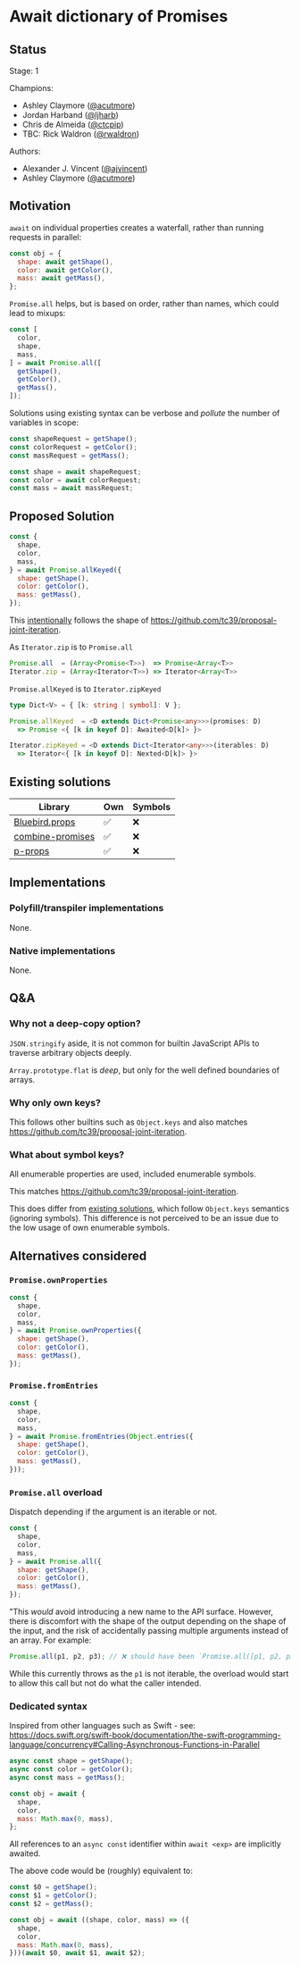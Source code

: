 # Await dictionary of Promises

## Status

Stage: 1

Champions:

- Ashley Claymore ([@acutmore](https://github.com/acutmore))
- Jordan Harband ([@ljharb](https://github.com/ljharb))
- Chris de Almeida ([@ctcpip](https://github.com/ctcpip))
- TBC: Rick Waldron ([@rwaldron](https://github.com/rwaldron))

Authors:

- Alexander J. Vincent ([@ajvincent](https://github.com/ajvincent))
- Ashley Claymore ([@acutmore](https://github.com/acutmore))

## Motivation

`await` on individual properties creates a waterfall, rather than running requests in parallel:

```javascript
const obj = {
  shape: await getShape(),
  color: await getColor(),
  mass: await getMass(),
};
```

`Promise.all` helps, but is based on order, rather than names, which could lead to mixups:

```javascript
const [
  color,
  shape,
  mass,
] = await Promise.all([
  getShape(),
  getColor(),
  getMass(),
]);
```

Solutions using existing syntax can be verbose and _pollute_ the number of variables in scope:

```javascript
const shapeRequest = getShape();
const colorRequest = getColor();
const massRequest = getMass();

const shape = await shapeRequest;
const color = await colorRequest;
const mass = await massRequest;
```

## Proposed Solution

```javascript
const {
  shape,
  color,
  mass,
} = await Promise.allKeyed({
  shape: getShape(),
  color: getColor(),
  mass: getMass(),
});
```

This [intentionally](https://github.com/tc39/proposal-joint-iteration/issues/27#issue-2367717102) follows the shape of https://github.com/tc39/proposal-joint-iteration.

As `Iterator.zip` is to `Promise.all`

```typescript
Promise.all  = (Array<Promise<T>>)  => Promise<Array<T>>
Iterator.zip = (Array<Iterator<T>>) => Iterator<Array<T>>
```

`Promise.allKeyed` is to `Iterator.zipKeyed`

```typescript
type Dict<V> = { [k: string | symbol]: V };

Promise.allKeyed  = <D extends Dict<Promise<any>>>(promises: D)
  => Promise <{ [k in keyof D]: Awaited<D[k]> }>

Iterator.zipKeyed = <D extends Dict<Iterator<any>>>(iterables: D)
  => Iterator<{ [k in keyof D]: Nexted<D[k]> }>
```

## Existing solutions

| Library                            | Own | Symbols |
| -----------------------------------| --- | ------- |
| [Bluebird.props](bluebird)         | ✅  |  ❌     |
| [combine-promises](combine)        | ✅  |  ❌     |
| [p-props](pprops)                  | ✅  |  ❌     |

[bluebird]: http://bluebirdjs.com/docs/api/promise.props.html
[combine]: https://github.com/slorber/combine-promises
[pprops]: https://github.com/sindresorhus/p-props

## Implementations

### Polyfill/transpiler implementations

None.

### Native implementations

None.

## Q&A

### Why not a deep-copy option?

`JSON.stringify` aside, it is not common for builtin JavaScript APIs to traverse arbitrary objects deeply.

`Array.prototype.flat` is _deep_, but only for the well defined boundaries of arrays.

### Why only own keys?

This follows other builtins such as `Object.keys` and also matches https://github.com/tc39/proposal-joint-iteration.

### What about symbol keys?

All enumerable properties are used, included enumerable symbols.

This matches https://github.com/tc39/proposal-joint-iteration.

This does differ from [existing solutions](#existing-solutions), which follow `Object.keys` semantics (ignoring symbols). This difference is not perceived to be an issue due to the low usage of own enumerable symbols.

## Alternatives considered

### `Promise.ownProperties`

```javascript
const {
  shape,
  color,
  mass,
} = await Promise.ownProperties({
  shape: getShape(),
  color: getColor(),
  mass: getMass(),
});
```

### `Promise.fromEntries`

```javascript
const {
  shape,
  color,
  mass,
} = await Promise.fromEntries(Object.entries({
  shape: getShape(),
  color: getColor(),
  mass: getMass(),
}));
```

### `Promise.all` overload

Dispatch depending if the argument is an iterable or not.

```javascript
const {
  shape,
  color,
  mass,
} = await Promise.all({
  shape: getShape(),
  color: getColor(),
  mass: getMass(),
});
```

"This _would_ avoid introducing a new name to the API surface. However, there is discomfort with the shape of the output depending on the shape of the input, and the risk of accidentally passing multiple arguments instead of an array. For example:

```javascript
Promise.all(p1, p2, p3); // ❌ should have been `Promise.all([p1, p2, p3])`
```

While this currently throws as the `p1` is not iterable, the overload would start to allow this call but not do what the caller intended.

### Dedicated syntax

Inspired from other languages such as Swift - see: https://docs.swift.org/swift-book/documentation/the-swift-programming-language/concurrency#Calling-Asynchronous-Functions-in-Parallel

```javascript
async const shape = getShape();
async const color = getColor();
async const mass = getMass();

const obj = await {
  shape,
  color,
  mass: Math.max(0, mass),
};
```

All references to an `async const` identifier within `await <exp>` are implicitly awaited.

The above code would be (roughly) equivalent to:

```javascript
const $0 = getShape();
const $1 = getColor();
const $2 = getMass();

const obj = await ((shape, color, mass) => ({
  shape,
  color,
  mass: Math.max(0, mass),
}))(await $0, await $1, await $2);
```
